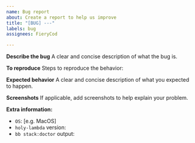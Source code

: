 ```yaml
---
name: Bug report
about: Create a report to help us improve
title: "[BUG] ---"
labels: bug
assignees: FieryCod

---
```


**Describe the bug**
A clear and concise description of what the bug is.

**To reproduce**
Steps to reproduce the behavior:

**Expected behavior**
A clear and concise description of what you expected to happen.

**Screenshots**
If applicable, add screenshots to help explain your problem.

**Extra information:**
 - `OS`: [e.g. MacOS]
 - `holy-lambda` version:
 - `bb stack:doctor` output:
